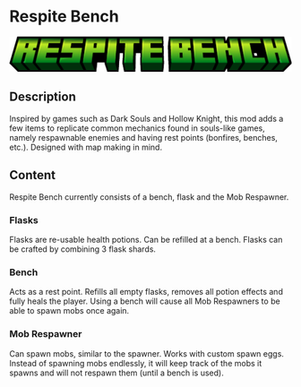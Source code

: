 # Respite Bench

![Title](title_1000px.png)

## Description

Inspired by games such as Dark Souls and Hollow Knight, this mod adds a few items to replicate common mechanics found in souls-like games, namely respawnable enemies and having rest points (bonfires, benches, etc.). Designed with map making in mind.

## Content

Respite Bench currently consists of a bench, flask and the Mob Respawner.

### Flasks

Flasks are re-usable health potions. Can be refilled at a bench. Flasks can be crafted by combining 3 flask shards.

### Bench

Acts as a rest point. Refills all empty flasks, removes all potion effects and fully heals the player.
Using a bench will cause all Mob Respawners to be able to spawn mobs once again.

### Mob Respawner

Can spawn mobs, similar to the spawner. Works with custom spawn eggs. Instead of spawning mobs endlessly, it will keep track of the mobs it spawns and will not respawn them (until a bench is used).
